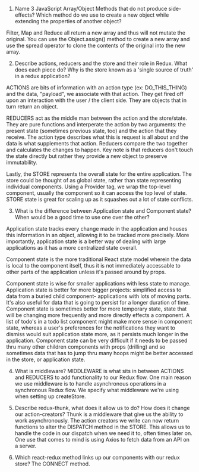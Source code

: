 1. Name 3 JavaScript Array/Object Methods that do not produce side-effects? Which method do we use to create a new object while extending the properties of another object?

Filter, Map and Reduce all return a new array and thus will not mutate the original. You can use the Object.assign() method to create a new array and use the spread operator to clone the contents of the original into the new array.

2. Describe actions, reducers and the store and their role in Redux. What does each piece do? Why is the store known as a 'single source of truth' in a redux application?

ACTIONS are bits of information with an action type (ex: DO_THIS_THING) and the data, "payload", we associate with that action. They get fired off upon an interaction with the user / the client side. They are objects that in turn return an object.

REDUCERS act as the middle man between the action and the store/state. They are pure functions and interperate the action by two arguments: the present state (sometimes previous state, too) and the action that they receive. The action type describes what this is request is all about and the data is what supplements that action. Reducers compare the two together and calculates the changes to happen. Key note is that reducers don't touch the state directly but rather they provide a new object to preserve immutability.

Lastly, the STORE represents the overall state for the entire application. The store could be thought of as global state, rather than state representing individual components. Using a Provider tag, we wrap the top-level component, usually the <App> component so it can access the top level of state. STORE state is great for scaling up as it squashes out a lot of state conflicts.

3. What is the difference between Application state and Component state? When would be a good time to use one over the other?

Application state tracks every change made in the application and houses this information in an object, allowing it to be tracked more precisely. More importantly, application state is a better way of dealing with large applications as it has a more centralized state overall.

Component state is the more traditional React state model wherein the data is local to the component itself, thus it is not immediately accessable to other parts of the application unless it's passed around by props.

Component state is wise for smaller applications with less state to manage. Application state is better for more bigger projects: simplified access to data from a buried child component- applications with lots of moving parts. It's also useful for data that is going to persist for a longer duration of time. Component state is sometimes better for more temporary state, state that will be changing more frequently and more directly effects a component. A list of todo's in a todo list component might make more sense in component state, whereas a user's preferences for the notifications they want to dismiss would suit application state more, as it persists much longer in the application. Component state can be very difficult if it needs to be passed thru many other children components with props (drilling) and so sometimes data that has to jump thru many hoops might be better accessed in the store, or application state.

4. What is middleware?
   MIDDLEWARE is what sits in between ACTIONS and REDUCERS to add functionality to our Redux flow. One main reason we use middleware is to handle asynchronous operations in a synchronous Redux flow. We specify what middleware we're using when setting up createStore.

5) Describe redux-thunk, what does it allow us to do? How does it change our action-creators?
   Thunk is a middleware that give us the ability to work asynchronously. The action creators we write can now return functions to alter the DISPATCH method in the STORE. This allows us to handle the code in our dispatch when we need it to, often times later on. One use that comes to mind is using Axios to fetch data from an API on a server.

6) Which react-redux method links up our components with our redux store?
   The CONNECT method.
